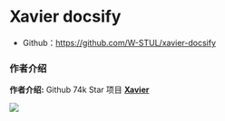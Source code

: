 # Xavier docsify

- Github：https://github.com/W-STUL/xavier-docsify

### 作者介绍

**作者介绍:**  Github 74k Star 项目  **[Xavier](https://github.com/W-STUL)**

![](https://imgkr.cn-bj.ufileos.com/66f3a716-b3cc-469b-9b61-8be00244305c.png)
